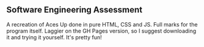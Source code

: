 ## Software Engineering Assessment
A recreation of Aces Up done in pure HTML, CSS and JS.
Full marks for the program itself. Laggier on the GH Pages version, so I suggest downloading it and trying it yourself. It's pretty fun!
